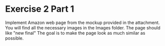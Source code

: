# Exercise 2 Part 1
Implement Amazon web page from the mockup provided in the attachment. 
You will find all the necessary images in the Images folder. The page should like "new final" 
The goal is to make the page look as much similar as possible.
 
